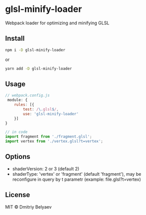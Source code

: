 # glsl-minify-loader

Webpack loader for optimizing and minifying GLSL

## Install

```bash
npm i -D glsl-minify-loader
```

or

```bash
yarn add -D glsl-minify-loader
```

## Usage

```javascript
// webpack.config.js
 module: {
    rules: [{
        test: /\.glsl$/,
        use: 'glsl-minify-loader'
    }]
}

// in code
import fragment from './fragment.glsl';
import vertex from './vertex.glsl?t=vertex';
```

## Options

- shaderVersion: 2 or 3 (default 2)
- shaderType: 'vertex' or 'fragment' (default 'fragment'), may be reconfigure in query by t parametr (example: file.glsl?t=vertex)

## License

MIT &copy; Dmitriy Belyaev